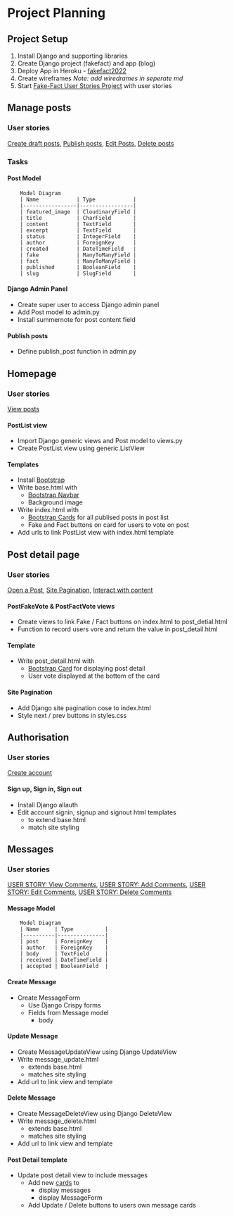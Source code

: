 # Project Planning

## Project Setup

1. Install Django and supporting libraries
0. Create Django project (fakefact) and app (blog)
0. Deploy App in Heroku - [fakefact2022](https://fakefact2022.herokuapp.com/)
0. Create wireframes _Note: add wiredrames in seperate md_
0. Start [Fake-Fact User Stories Project](https://github.com/users/AEMacBeath/projects/5/views/2) with user stories

## Manage posts
### User stories 
[Create draft posts](https://github.com/AEMacBeath/fake-fact/issues/4), 
[Publish posts](https://github.com/AEMacBeath/fake-fact/issues/5),
[Edit Posts](https://github.com/AEMacBeath/fake-fact/issues/6), 
[Delete posts](https://github.com/AEMacBeath/fake-fact/issues/7)

### Tasks
#### Post Model

        Model Diagram
        | Name            | Type            |
        |-----------------|-----------------|
        | featured_image  | CloudinaryField |
        | title           | CharField       |
        | content         | TextField       |
        | excerpt         | TextField       |
        | status          | IntegerField    |
        | author          | ForeignKey      |
        | created         | DateTimeField   |
        | fake            | ManyToManyField |
        | fact            | ManyToManyField |
        | published       | BooleanField    |
        | slug            | SlugField       |

#### Django Admin Panel
-   Create super user to access Django admin panel
-   Add Post model to admin.py
-   Install summernote for post content field

#### Publish posts
-   Define publish_post function in admin.py

## Homepage
### User stories
[View posts](https://github.com/AEMacBeath/fake-fact/issues/1)

#### PostList view
-   Import Django generic views and Post model to views.py
-   Create PostList view using generic.ListView

#### Templates
-   Install [Bootstrap](https://getbootstrap.com/docs/5.2/getting-started/introduction/)
-   Write base.html with
    -   [Bootstrap Navbar](https://getbootstrap.com/docs/5.2/components/navbar/)
    -   Background image
-   Write index.html with
    -   [Bootstrap Cards](https://getbootstrap.com/docs/5.2/components/card/) for all publised posts in post list
    -   Fake and Fact buttons on card for users to vote on post
-   Add urls to link PostList view with index.html template 

## Post detail page
### User stories
[Open a Post](https://github.com/AEMacBeath/fake-fact/issues/8),
[Site Pagination](https://github.com/AEMacBeath/fake-fact/issues/11),
[Interact with content](https://github.com/AEMacBeath/fake-fact/issues/2)

#### PostFakeVote & PostFactVote views
-   Create views to link Fake / Fact buttons on index.html to post_detial.html
-   Function to record users vore and return the value in post_detail.html

#### Template
-   Write post_detail.html with
    -   [Bootstrap Card](https://getbootstrap.com/docs/5.2/components/card/) for displaying post detail
    -   User vote displayed at the bottom of the card

#### Site Pagination
-   Add Django site pagination cose to index.html
-   Style next / prev buttons in styles.css

##  Authorisation
### User stories
[Create account](https://github.com/AEMacBeath/fake-fact/issues/3)

#### Sign up, Sign in, Sign out
-   Install Django allauth
-   Edit account signin, signup and signout html templates
    -   to extend base.html
    -   match site styling

## Messages
### User stories
[USER STORY: View Comments](https://github.com/AEMacBeath/fake-fact/issues/10),
[USER STORY: Add Comments](https://github.com/AEMacBeath/fake-fact/issues/9),
[USER STORY: Edit Comments](https://github.com/AEMacBeath/fake-fact/issues/15),
[USER STORY: Delete Comments](https://github.com/AEMacBeath/fake-fact/issues/16)

#### Message Model

        Model Diagram
        | Name     | Type          |
        |----------|---------------|
        | post     | ForeignKey    |
        | author   | ForeignKey    |
        | body     | TextField     |
        | received | DateTimeField |
        | accepted | BooleanField  |

#### Create Message
-   Create MessageForm
    -   Use Django Crispy forms
    -   Fields from Message model
        -   body


#### Update Message
-   Create MessageUpdateView using Django UpdateView
-   Write message_update.html
    -   extends base.html
    -   matches site styling
-   Add url to link view and template

#### Delete Message
-   Create MessageDeleteView using Django DeleteView
-   Write message_delete.html
    -   extends base.html
    -   matches site styling
-   Add url to link view and template

#### Post Detail template
-   Update post detail view to include messages
    -   Add new [cards](https://getbootstrap.com/docs/5.2/components/card/) to 
        -   display messages
        -   display MessageForm
    -   Add Update / Delete buttons to users own message cards
